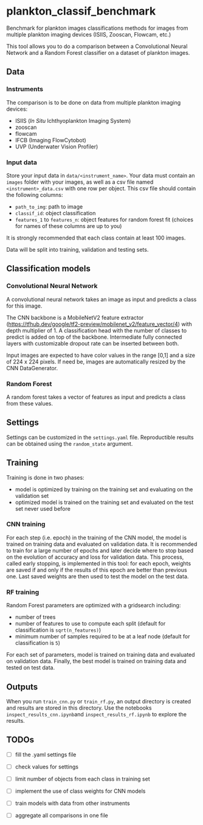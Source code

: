 # plankton_classif_benchmark
Benchmark for plankton images classifications methods for images from multiple plankton imaging devices (ISIIS, Zooscan, Flowcam, etc.)

This tool allows you to do a comparison between a Convolutional Neural Network and a Random Forest classifier on a dataset of plankton images. 

## Data
### Instruments
The comparison is to be done on data from multiple plankton imaging devices:
- ISIIS (*In Situ* Ichthyoplankton Imaging System)
- zooscan
- flowcam
- IFCB (Imaging FlowCytobot)
- UVP (Underwater Vision Profiler)

### Input data
Store your input data in `data/<instrument_name>`. Your data must contain an `images` folder with your images, as well as a csv file named `<instrument>_data.csv` with one row per object.
This csv file should contain the following columns:
- `path_to_img`: path to image
- `classif_id`: object classification
- `features_1` to `features_n`: object features for random forest fit (choices for names of these columns are up to you)

It is strongly recommended that each class contain at least 100 images. 

Data will be split into training, validation and testing sets.

## Classification models
### Convolutional Neural Network
A convolutional neural network takes an image as input and predicts a class for this image. 

The CNN backbone is a MobileNetV2 feature extractor (https://tfhub.dev/google/tf2-preview/mobilenet_v2/feature_vector/4) with depth multiplier of 1.
A classification head with the number of classes to predict is added on top of the backbone. Intermediate fully connected layers with customizable dropout rate can be inserted between both.  

Input images are expected to have color values in the range [0,1] and a size of 224 x 224 pixels. If need be, images are automatically resized by the CNN DataGenerator.

### Random Forest
A random forest takes a vector of features as input and predicts a class from these values.

## Settings
Settings can be customized in the `settings.yaml` file. 
Reproductible results can be obtained using the `random_state` argument.

## Training
Training is done in two phases:
- model is optimized by training on the training set and evaluating on the validation set
- optimized model is trained on the training set and evaluated on the test set never used before

### CNN training
For each step (i.e. epoch) in the training of the CNN model, the model is trained on training data and evaluated on validation data. It is recommended to train for a large number of epochs and later decide where to stop based on the evolution of accuracy and loss for validation data. This process, called early stopping, is implemented in this tool: for each epoch, weights are saved if and only if the results of this epoch are better than previous one. Last saved weights are then used to test the model on the test data.

### RF training
Random Forest parameters are optimized with a gridsearch including:
- number of trees
- number of features to use to compute each split (default for classification is `sqrt(n_features)`)
- minimum number of samples required to be at a leaf node (default for classification is `5`)

For each set of parameters, model is trained on training data and evaluated on validation data. Finally, the best model is trained on training data and tested on test data.

## Outputs
When you run `train_cnn.py` or `train_rf.py`, an output directory is created and results are stored in this directory. Use the notebooks `inspect_results_cnn.ipynb`and `inspect_results_rf.ipynb` to explore the results. 

## TODOs

- [ ] fill the .yaml settings file
- [ ] check values for settings
- [ ] limit number of objects from each class in training set
- [ ] implement the use of class weights for CNN models
- [ ] train models with data from other instruments
- [ ] aggregate all comparisons in one file

